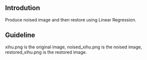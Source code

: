 ## Introdution

Produce noised image and then restore using Linear Regression.

## Guideline

xihu.png is the original image, noised_xihu.png is the noised image, restored_xihu.png is the restored image.
